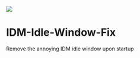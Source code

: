 <img src = "https://i.imgur.com/YMbOZfA.png"/>

# IDM-Idle-Window-Fix
Remove the annoying IDM idle window upon startup

